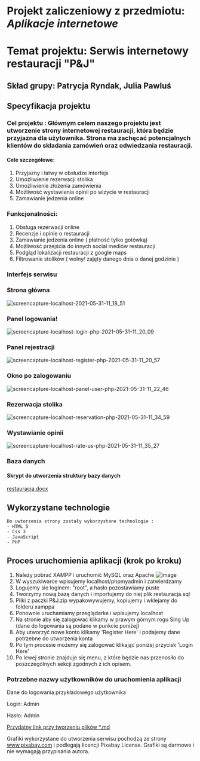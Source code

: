 # Projekt zaliczeniowy z przedmiotu: _**Aplikacje internetowe**_

# Temat projektu: Serwis internetowy restauracji "P&J"
## Skład grupy: Patrycja Ryndak, Julia Pawluś
## Specyfikacja projektu
### Cel projektu : Głównym celem naszego projektu jest utworzenie strony internetowej restauracji, która będzie przyjazna dla użytownika. Strona ma zachęcać potencjalnych klientów do składania zamówień oraz odwiedzania restauracji.
#### Cele szczegółowe:
   1.  Przyjazny i łatwy w obsłudze interfejs
   2.  Umożliwienie rezerwacji stolika
   3.  Umożliwienie złożenia zamówienia
   4.  Możliwość wystawienia opinii po wizycie w restauracji
   5.  Zamawianie jedzenia online 
### Funkcjonalności:
   1. Obsługa rezerwacji online
   2. Recenzje i opinie o restauracji 
   3. Zamawianie jedzenia online ( płatność tylko gotówką)
   4. Możliwość przejścia do innych social mediów restauracji
   5. Podgląd lokalizacji restauracji z google maps 
   6. Filtrowanie stolików ( wolny/ zajęty danego dnia o danej godzinie )
### Interfejs serwisu
### Strona główna
![screencapture-localhost-2021-05-31-11_18_51](https://user-images.githubusercontent.com/63348363/120171173-07b5a500-c202-11eb-820d-ea72d790b15c.png)
### Panel logowania!
![screencapture-localhost-login-php-2021-05-31-11_20_09](https://user-images.githubusercontent.com/63348363/120171277-2d42ae80-c202-11eb-95f4-7c78880621b8.png)
### Panel rejestracji
![screencapture-localhost-register-php-2021-05-31-11_20_57](https://user-images.githubusercontent.com/63348363/120171421-52372180-c202-11eb-942f-2038ba20b8ed.png)
### Okno po zalogowaniu
![screencapture-localhost-panel-user-php-2021-05-31-11_22_46](https://user-images.githubusercontent.com/63348363/120190183-8c132280-c218-11eb-9535-3fc23339b0ca.jpg)
### Rezerwacja stolika
![screencapture-localhost-reservation-php-2021-05-31-11_34_59](https://user-images.githubusercontent.com/63348363/120173368-42204180-c204-11eb-8e7c-54a20e3a9261.png)
### Wystawianie opinii
![screencapture-localhost-rate-us-php-2021-05-31-11_35_27](https://user-images.githubusercontent.com/63348363/120173461-56643e80-c204-11eb-88cf-1dcccf32a58c.png)




         
### Baza danych





#### Skrypt do utworzenia struktury bazy danych
[restauracja.docx](https://github.com/UR-IiE/20-21-ai-projekt-ryndak_p-pawlus_j/files/6569403/restauracja.docx)




## Wykorzystane technologie
	Do uwtorzenia strony zostały wykorzystane technologie :
	- HTML 5 
	- Css 3 
	- JavaScript 
	- PHP
## Proces uruchomienia aplikacji (krok po kroku)
1. Należy pobrać XAMPP i uruchomić MySQL oraz Apache
![image](https://user-images.githubusercontent.com/63348363/120174817-d17a2480-c205-11eb-8dc3-34b8b8e70cc9.png)
2. W wyszukiwarce wpisujemy localhost/phpmyadmin i zatwierdzamy
3. Logujemy sie loginem: "root", a hasło pozostawiamy puste
4. Tworzymy nową bazę danych i importujemy do niej plik restauracja.sql
5. Pliki z paczki P&J.zip wypakowywujemy, kopiujemy i wklejamy do folderu xamppa
6. Ponownie uruchamiamy przeglądarke i wpisujemy localhost 
7. Na stronie aby się zalogować klikamy w prawym górnym rogu Sing Up (dane do logowania są podane w punkcie poniżej)
8. Aby utworzyć nowe konto klikamy 'Register Here' i podajemy dane potrzebne do utworzenia konta
9. Po tym procesie możemy się zalogować klikając poniżej przycisk 'Login Here'
10. Po lewej stronie znajduje się menu, z które będzie nas przenosiło do poszczególnych sekcji zgodnych z ich opisem.
### Potrzebne nazwy użytkowników do uruchomienia aplikacji
<p> Dane do logowania przykładowego użytkownika </p>
<p> Login: Admin </p>
<p> Hasło: Admin </p>

[Przydatny link przy tworzeniu plików *.md ](https://github.com/adam-p/markdown-here/wiki/Markdown-Cheatsheet)

[logo]: https://gallery.dpcdn.pl/imgc/UGC/34567/g_-_960x640_-_s_x20131110194052_0.jpg "Strona główna"
Grafiki wykorzystane do utworzenia serwisu pochodzą ze strony www.pixabay.com i podlegają licencji Pixabay License. Grafiki są darmowe i nie wymagają przypisania autora.
